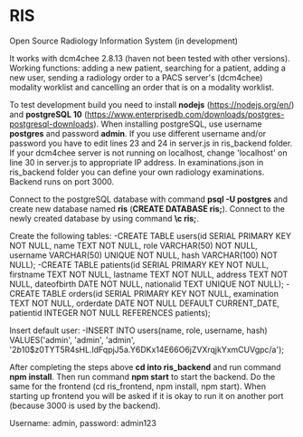 # RIS
Open Source Radiology Information System (in development)

It works with dcm4chee 2.8.13 (haven not been tested with other versions). Working functions: adding a new patient, searching for a patient, adding a new user, sending a radiology order to a PACS server's (dcm4chee) modality worklist and cancelling an order that is on a modality worklist.

To test development build you need to install **nodejs** (https://nodejs.org/en/) and **postgreSQL 10** (https://www.enterprisedb.com/downloads/postgres-postgresql-downloads). When installing postgreSQL, use username **postgres** and password **admin**. If you use different username and/or password you have to edit lines 23 and 24 in server.js in ris_backend folder. If your dcm4chee server is not running on localhost, change 'localhost' on line 30 in server.js to appropriate IP address. In examinations.json in ris_backend folder you can define your own radiology examinations. Backend runs on port 3000.

Connect to the postgreSQL database with command **psql -U postgres** and create new database named **ris** (**CREATE DATABASE ris;**). Connect to the newly created database by using command **\c ris;**.

Create the following tables:
-CREATE TABLE users(id SERIAL PRIMARY KEY NOT NULL, name TEXT NOT NULL, role VARCHAR(50) NOT NULL, username VARCHAR(50) UNIQUE NOT NULL, hash VARCHAR(100) NOT NULL);
-CREATE TABLE patients(id SERIAL PRIMARY KEY NOT NULL, firstname TEXT NOT NULL, lastname TEXT NOT NULL, address TEXT NOT NULL, dateofbirth DATE NOT NULL, nationalid TEXT UNIQUE NOT NULL);
-CREATE TABLE orders(id SERIAL PRIMARY KEY NOT NULL, examination TEXT NOT NULL, orderdate DATE NOT NULL DEFAULT CURRENT_DATE, patientid INTEGER NOT NULL REFERENCES patients);

Insert default user:
-INSERT INTO users(name, role, username, hash) VALUES('admin', 'admin', 'admin', '$2b$10$z0TYT5R4sHL.ldFqpjJ5a.Y6DKx14E66O6jZVXrqjkYxmCUVgpc/a');

After completing the steps above **cd into ris_backend** and run command **npm install**. Then run command **npm start** to start the backend. Do the same for the frontend (cd ris_frontend, npm install, npm start). When starting up frontend you will be asked if it is okay to run it on another port (because 3000 is used by the backend).

Username: admin, password: admin123

